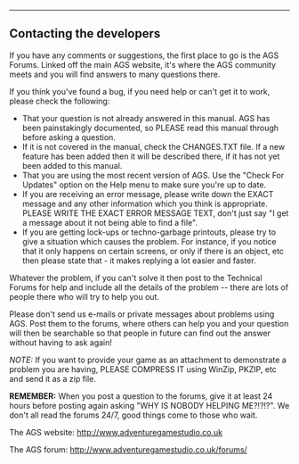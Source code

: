 []()


------------------------------------------------------------------------

Contacting the developers
-------------------------

If you have any comments or suggestions, the first place to go is the
AGS Forums. Linked off the main AGS website, it's where the AGS
community meets and you will find answers to many questions there.

If you think you've found a bug, if you need help or can't get it to
work, please check the following:

-   That your question is not already answered in this manual. AGS has
    been painstakingly documented, so PLEASE read this manual through
    before asking a question.
-   If it is not covered in the manual, check the CHANGES.TXT file. If a
    new feature has been added then it will be described there, if it
    has not yet been added to this manual.
-   That you are using the most recent version of AGS. Use the "Check
    For Updates" option on the Help menu to make sure you're up to date.
-   If you are receiving an error message, please write down the EXACT
    message and any other information which you think is appropriate.
    PLEASE WRITE THE EXACT ERROR MESSAGE TEXT, don't just say "I get a
    message about it not being able to find a file".
-   If you are getting lock-ups or techno-garbage printouts, please try
    to give a situation which causes the problem. For instance, if you
    notice that it only happens on certain screens, or only if there is
    an object, etc then please state that - it makes replying a lot
    easier and faster.

Whatever the problem, if you can't solve it then post to the Technical
Forums for help and include all the details of the problem -- there are
lots of people there who will try to help you out.

Please don't send us e-mails or private messages about problems using
AGS. Post them to the forums, where others can help you and your
question will then be searchable so that people in future can find out
the answer without having to ask again!

*NOTE:* If you want to provide your game as an attachment to demonstrate
a problem you are having, PLEASE COMPRESS IT using WinZip, PKZIP, etc
and send it as a zip file.

**REMEMBER:** When you post a question to the forums, give it at least
24 hours before posting again asking "WHY IS NOBODY HELPING ME?!?!?". We
don't all read the forums 24/7, good things come to those who wait.

The AGS website: http://www.adventuregamestudio.co.uk

The AGS forum: http://www.adventuregamestudio.co.uk/forums/
